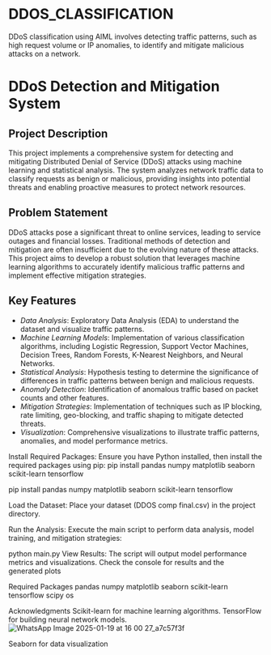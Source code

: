 # DDOS_CLASSIFICATION
 DDoS classification using AIML involves detecting traffic patterns, such as high request volume or IP anomalies, to identify and mitigate malicious attacks on a network.
# DDoS Detection and Mitigation System

## Project Description
This project implements a comprehensive system for detecting and mitigating Distributed Denial of Service (DDoS) attacks using machine learning and statistical analysis. The system analyzes network traffic data to classify requests as benign or malicious, providing insights into potential threats and enabling proactive measures to protect network resources.

## Problem Statement
DDoS attacks pose a significant threat to online services, leading to service outages and financial losses. Traditional methods of detection and mitigation are often insufficient due to the evolving nature of these attacks. This project aims to develop a robust solution that leverages machine learning algorithms to accurately identify malicious traffic patterns and implement effective mitigation strategies.

## Key Features
- *Data Analysis*: Exploratory Data Analysis (EDA) to understand the dataset and visualize traffic patterns.
- *Machine Learning Models*: Implementation of various classification algorithms, including Logistic Regression, Support Vector Machines, Decision Trees, Random Forests, K-Nearest Neighbors, and Neural Networks.
- *Statistical Analysis*: Hypothesis testing to determine the significance of differences in traffic patterns between benign and malicious requests.
- *Anomaly Detection*: Identification of anomalous traffic based on packet counts and other features.
- *Mitigation Strategies*: Implementation of techniques such as IP blocking, rate limiting, geo-blocking, and traffic shaping to mitigate detected threats.
- *Visualization*: Comprehensive visualizations to illustrate traffic patterns, anomalies, and model performance metrics.

Install Required Packages: Ensure you have Python installed, then install the required packages using pip:
pip install pandas numpy matplotlib seaborn scikit-learn tensorflow

pip install pandas numpy matplotlib seaborn scikit-learn tensorflow

Load the Dataset: Place your dataset (DDOS comp final.csv) in the project directory.

Run the Analysis: Execute the main script to perform data analysis, model training, and mitigation strategies:

python main.py
View Results: The script will output model performance metrics and visualizations. Check the console for results and the generated plots

Required Packages
pandas
numpy
matplotlib
seaborn
scikit-learn
tensorflow
scipy
os


Acknowledgments
Scikit-learn for machine learning algorithms.
TensorFlow for building neural network models.![WhatsApp Image 2025-01-19 at 16 00 27_a7c57f3f](https://github.com/user-attachments/assets/356b2768-25a1-4d60-8afa-c1515128a9ef)

Seaborn for data visualization
